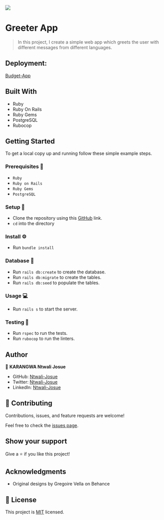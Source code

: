 ![](https://img.shields.io/badge/Microverse-blueviolet)

# Greeter App

> In this project, I create a simple web app which greets the user with different messages from different languages.

## Deployment: 
[Budget-App](https://radiant-mesa-62154.herokuapp.com/)

## Built With

- Ruby
- Ruby On Rails
- Ruby Gems
- PostgreSQL
- Rubocop
## Getting Started

To get a local copy up and running follow these simple example steps.

### Prerequisites 📌
- `Ruby`
- `Ruby on Rails` 
- `Ruby Gems` 
- `PostgreSQL`
### Setup 🔂 
- Clone the repository using this [GitHub](https://github.com/Ntwali-Josue/Budget-App.git) link.
- `cd` into the directory
### Install ⚙️
- Run `bundle install`
### Database 💾
- Run `rails db:create` to create the database.
- Run `rails db:migrate` to create the tables.
- Run `rails db:seed` to populate the tables.
### Usage 💻
- Run `rails s` to start the server.

### Testing 🔎
- Run `rspec` to run the tests.
- Run `rubocop` to run the linters.
## Author

👤 **KARANGWA Ntwali Josue**

- GitHub: [Ntwali-Josue](https://github.com/Ntwali-Josue)
- Twitter: [Ntwali-Josue](https://twitter.com/JosueNtwali)
- LinkedIn: [Ntwali-Josue](https://linkedin.com/in/karangwa)

## 🤝 Contributing

Contributions, issues, and feature requests are welcome!

Feel free to check the [issues page](https://github.com/Ntwali-Josue/Budget-app/issues).

## Show your support

Give a ⭐️ if you like this project!

## Acknowledgments

- Original designs by Gregoire Vella on Behance

## 📝 License

This project is [MIT](./MIT.md) licensed.
